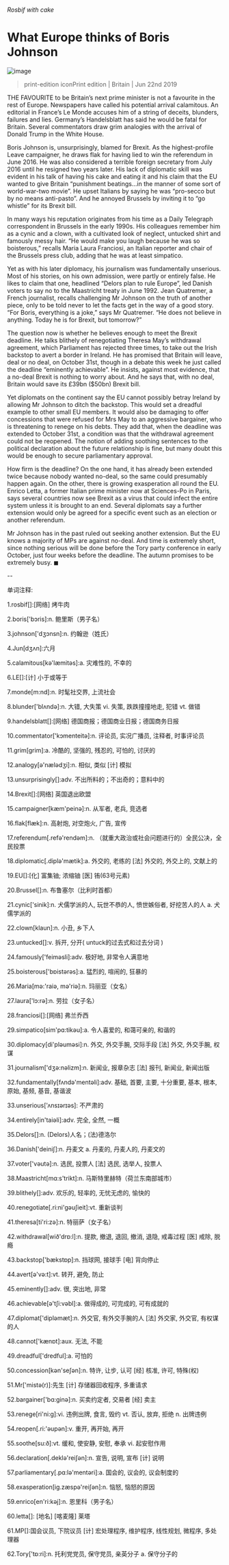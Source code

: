 ###### Rosbif with cake
# What Europe thinks of Boris Johnson 
![image](images/20190622_BRP004_0.jpg) 
> print-edition iconPrint edition | Britain | Jun 22nd 2019 
THE FAVOURITE to be Britain’s next prime minister is not a favourite in the rest of Europe. Newspapers have called his potential arrival calamitous. An editorial in France’s Le Monde accuses him of a string of deceits, blunders, failures and lies. Germany’s Handelsblatt has said he would be fatal for Britain. Several commentators draw grim analogies with the arrival of Donald Trump in the White House. 
Boris Johnson is, unsurprisingly, blamed for Brexit. As the highest-profile Leave campaigner, he draws flak for having lied to win the referendum in June 2016. He was also considered a terrible foreign secretary from July 2016 until he resigned two years later. His lack of diplomatic skill was evident in his talk of having his cake and eating it and his claim that the EU wanted to give Britain “punishment beatings…in the manner of some sort of world-war-two movie”. He upset Italians by saying he was “pro-secco but by no means anti-pasto”. And he annoyed Brussels by inviting it to “go whistle” for its Brexit bill. 
In many ways his reputation originates from his time as a Daily Telegraph correspondent in Brussels in the early 1990s. His colleagues remember him as a cynic and a clown, with a cultivated look of neglect, untucked shirt and famously messy hair. “He would make you laugh because he was so boisterous,” recalls Maria Laura Franciosi, an Italian reporter and chair of the Brussels press club, adding that he was at least simpatico. 
Yet as with his later diplomacy, his journalism was fundamentally unserious. Most of his stories, on his own admission, were partly or entirely false. He likes to claim that one, headlined “Delors plan to rule Europe”, led Danish voters to say no to the Maastricht treaty in June 1992. Jean Quatremer, a French journalist, recalls challenging Mr Johnson on the truth of another piece, only to be told never to let the facts get in the way of a good story. “For Boris, everything is a joke,” says Mr Quatremer. “He does not believe in anything. Today he is for Brexit, but tomorrow?” 
The question now is whether he believes enough to meet the Brexit deadline. He talks blithely of renegotiating Theresa May’s withdrawal agreement, which Parliament has rejected three times, to take out the Irish backstop to avert a border in Ireland. He has promised that Britain will leave, deal or no deal, on October 31st, though in a debate this week he just called the deadline “eminently achievable”. He insists, against most evidence, that a no-deal Brexit is nothing to worry about. And he says that, with no deal, Britain would save its £39bn ($50bn) Brexit bill. 
Yet diplomats on the continent say the EU cannot possibly betray Ireland by allowing Mr Johnson to ditch the backstop. This would set a dreadful example to other small EU members. It would also be damaging to offer concessions that were refused for Mrs May to an aggressive bargainer, who is threatening to renege on his debts. They add that, when the deadline was extended to October 31st, a condition was that the withdrawal agreement could not be reopened. The notion of adding soothing sentences to the political declaration about the future relationship is fine, but many doubt this would be enough to secure parliamentary approval. 
How firm is the deadline? On the one hand, it has already been extended twice because nobody wanted no-deal, so the same could presumably happen again. On the other, there is growing exasperation all round the EU. Enrico Letta, a former Italian prime minister now at Sciences-Po in Paris, says several countries now see Brexit as a virus that could infect the entire system unless it is brought to an end. Several diplomats say a further extension would only be agreed for a specific event such as an election or another referendum. 
Mr Johnson has in the past ruled out seeking another extension. But the EU knows a majority of MPs are against no-deal. And time is extremely short, since nothing serious will be done before the Tory party conference in early October, just four weeks before the deadline. The autumn promises to be extremely busy. ◼ 
-- 
 单词注释:
1.rosbif[]:[网络] 烤牛肉 
2.boris['bɔris]:n. 鲍里斯（男子名） 
3.johnson['dʒɔnsn]:n. 约翰逊（姓氏） 
4.Jun[dʒʌn]:六月 
5.calamitous[kә'læmitәs]:a. 灾难性的, 不幸的 
6.LE[]:[计] 小于或等于 
7.monde[m:nd]:n. 时髦社交界, 上流社会 
8.blunder['blʌndә]:n. 大错, 大失策 vi. 失策, 跌跌撞撞地走, 犯错 vt. 做错 
9.handelsblatt[]:[网络] 德国商报；德国商业日报；德国商务日报 
10.commentator['kɔmenteitә]:n. 评论员, 实况广播员, 注释者, 时事评论员 
11.grim[grim]:a. 冷酷的, 坚强的, 残忍的, 可怕的, 讨厌的 
12.analogy[ә'nælәdʒi]:n. 相似, 类似 [计] 模拟 
13.unsurprisingly[]:adv. 不出所料的；不出奇的；意料中的 
14.Brexit[]:[网络] 英国退出欧盟 
15.campaigner[kæm'peinә]:n. 从军者, 老兵, 竞选者 
16.flak[flæk]:n. 高射炮, 对空炮火, 广告, 宣传 
17.referendum[.refә'rendәm]:n. （就重大政治或社会问题进行的）全民公决，全民投票 
18.diplomatic[.diplә'mætik]:a. 外交的, 老练的 [法] 外交的, 外交上的, 文献上的 
19.EU[]:[化] 富集铀; 浓缩铀 [医] 铕(63号元素) 
20.Brussel[]:n. 布鲁塞尔（比利时首都） 
21.cynic['sinik]:n. 犬儒学派的人, 玩世不恭的人, 愤世嫉俗者, 好挖苦人的人 a. 犬儒学派的 
22.clown[klaun]:n. 小丑, 乡下人 
23.untucked[]:v. 拆开, 分开( untuck的过去式和过去分词 ) 
24.famously['feimәsli]:adv. 极好地, 非常令人满意地 
25.boisterous['bɒistәrәs]:a. 猛烈的, 喧闹的, 狂暴的 
26.Maria[mә:'raiә, mә'riә]:n. 玛丽亚（女名） 
27.laura['lɔ:rә]:n. 劳拉（女子名） 
28.franciosi[]:[网络] 弗兰乔西 
29.simpatico[sim'pɑ:tikәu]:a. 令人喜爱的, 和蔼可亲的, 和谐的 
30.diplomacy[di'plәumәsi]:n. 外交, 外交手腕, 交际手段 [法] 外交, 外交手腕, 权谋 
31.journalism['dʒә:nәlizm]:n. 新闻业, 报章杂志 [法] 报刊, 新闻业, 新闻出版 
32.fundamentally[fʌndә'mentәli]:adv. 基础, 首要, 主要, 十分重要, 基本, 根本, 原始, 基频, 基音, 基谐波 
33.unserious['ʌnsɪərɪəs]: 不严肃的 
34.entirely[in'taiәli]:adv. 完全, 全然, 一概 
35.Delors[]:n. (Delors)人名；(法)德洛尔 
36.Danish['deiniʃ]:n. 丹麦文 a. 丹麦的, 丹麦人的, 丹麦文的 
37.voter['vәutә]:n. 选民, 投票人 [法] 选民, 选举人, 投票人 
38.Maastricht[mɑ:s'trikt]:n. 马斯特里赫特（荷兰东南部城市） 
39.blithely[]:adv. 欢乐的, 轻率的, 无忧无虑的, 愉快的 
40.renegotiate[.ri:ni'gәuʃieit]:vt. 重新谈判 
41.theresa[ti'ri:zә]:n. 特丽萨（女子名） 
42.withdrawal[wið'drɒ:l]:n. 提款, 撤退, 退回, 撤消, 退隐, 戒毒过程 [医] 戒除, 脱瘾 
43.backstop['bækstɒp]:n. 挡球网, 接球手 [电] 背向停止 
44.avert[ә'vә:t]:vt. 转开, 避免, 防止 
45.eminently[]:adv. 很, 突出地, 非常 
46.achievable[ә'tʃi:vәbl]:a. 做得成的, 可完成的, 可有成就的 
47.diplomat['diplәmæt]:n. 外交官, 有外交手腕的人 [法] 外交家, 外交官, 有权谋的人 
48.cannot['kænɒt]:aux. 无法, 不能 
49.dreadful['dredful]:a. 可怕的 
50.concession[kәn'seʃәn]:n. 特许, 让步, 认可 [经] 核准, 许可, 特殊(权) 
51.Mr['mistә(r)]:先生 [计] 存储器回收程序, 多重请求 
52.bargainer['bɑ:ginә]:n. 买卖约定者, 交易者 [经] 卖主 
53.renege[ri'ni:g]:vi. 违例出牌, 食言, 毁约 vt. 否认, 放弃, 拒绝 n. 出牌违例 
54.reopen[.ri:'әupәn]:v. 重开, 再开始, 再开 
55.soothe[su:ð]:vt. 缓和, 使安静, 安慰, 奉承 vi. 起安慰作用 
56.declaration[.deklә'reiʃәn]:n. 宣告, 说明, 宣布 [计] 说明 
57.parliamentary[.pɑ:lә'mentәri]:a. 国会的, 议会的, 议会制度的 
58.exasperation[ig.zæspә'reiʃәn]:n. 恼怒, 恼怒的原因 
59.enrico[en'ri:kәj]:n. 恩里科（男子名） 
60.letta[]: [地名] [喀麦隆] 莱塔 
61.MP[]:国会议员, 下院议员 [计] 宏处理程序, 维护程序, 线性规划, 微程序, 多处理器 
62.Tory['tɒ:ri]:n. 托利党党员, 保守党员, 亲英分子 a. 保守分子的 

